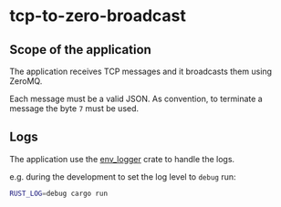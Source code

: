 
# tcp-to-zero-broadcast

## Scope of the application

The application receives TCP messages and it broadcasts them using ZeroMQ.

Each message must be a valid JSON.
As convention, to terminate a message the byte `7` must be used.

## Logs

The application use the [env_logger](https://docs.rs/env_logger/0.7.1/env_logger/)
crate to handle the logs.

e.g. during the development to set the log level to `debug` run:

```sh
RUST_LOG=debug cargo run
```

